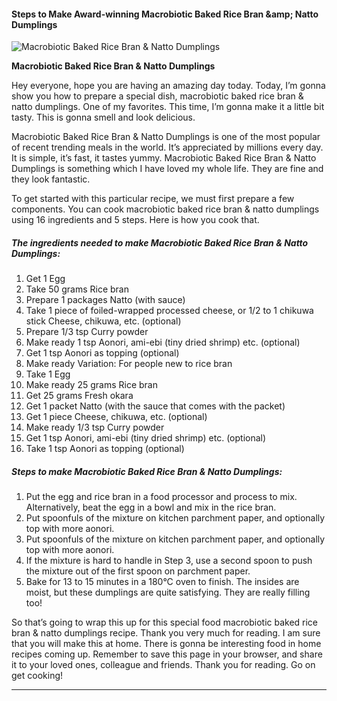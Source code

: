             

#### Steps to Make Award-winning Macrobiotic Baked Rice Bran &amp;amp; Natto Dumplings

![Macrobiotic Baked Rice Bran &amp; Natto Dumplings](https://img-global.cpcdn.com/recipes/5746026553016320/751x532cq70/macrobiotic-baked-rice-bran-natto-dumplings-recipe-main-photo.jpg)

**Macrobiotic Baked Rice Bran &amp; Natto Dumplings**

Hey everyone, hope you are having an amazing day today. Today, I’m gonna show you how to prepare a special dish, macrobiotic baked rice bran & natto dumplings. One of my favorites. This time, I’m gonna make it a little bit tasty. This is gonna smell and look delicious.

Macrobiotic Baked Rice Bran & Natto Dumplings is one of the most popular of recent trending meals in the world. It’s appreciated by millions every day. It is simple, it’s fast, it tastes yummy. Macrobiotic Baked Rice Bran & Natto Dumplings is something which I have loved my whole life. They are fine and they look fantastic.

To get started with this particular recipe, we must first prepare a few components. You can cook macrobiotic baked rice bran & natto dumplings using 16 ingredients and 5 steps. Here is how you cook that.

##### The ingredients needed to make Macrobiotic Baked Rice Bran & Natto Dumplings:

1.  Get 1 Egg
2.  Take 50 grams Rice bran
3.  Prepare 1 packages Natto (with sauce)
4.  Take 1 piece of foiled-wrapped processed cheese, or 1/2 to 1 chikuwa stick Cheese, chikuwa, etc. (optional)
5.  Prepare 1/3 tsp Curry powder
6.  Make ready 1 tsp Aonori, ami-ebi (tiny dried shrimp) etc. (optional)
7.  Get 1 tsp Aonori as topping (optional)
8.  Make ready Variation: For people new to rice bran
9.  Take 1 Egg
10.  Make ready 25 grams Rice bran
11.  Get 25 grams Fresh okara
12.  Get 1 packet Natto (with the sauce that comes with the packet)
13.  Get 1 piece Cheese, chikuwa, etc. (optional)
14.  Make ready 1/3 tsp Curry powder
15.  Get 1 tsp Aonori, ami-ebi (tiny dried shrimp) etc. (optional)
16.  Take 1 tsp Aonori as topping (optional)

##### Steps to make Macrobiotic Baked Rice Bran & Natto Dumplings:

1.  Put the egg and rice bran in a food processor and process to mix. Alternatively, beat the egg in a bowl and mix in the rice bran.
2.  Put spoonfuls of the mixture on kitchen parchment paper, and optionally top with more aonori.
3.  Put spoonfuls of the mixture on kitchen parchment paper, and optionally top with more aonori.
4.  If the mixture is hard to handle in Step 3, use a second spoon to push the mixture out of the first spoon on parchment paper.
5.  Bake for 13 to 15 minutes in a 180°C oven to finish. The insides are moist, but these dumplings are quite satisfying. They are really filling too!

So that’s going to wrap this up for this special food macrobiotic baked rice bran & natto dumplings recipe. Thank you very much for reading. I am sure that you will make this at home. There is gonna be interesting food in home recipes coming up. Remember to save this page in your browser, and share it to your loved ones, colleague and friends. Thank you for reading. Go on get cooking!

* * *